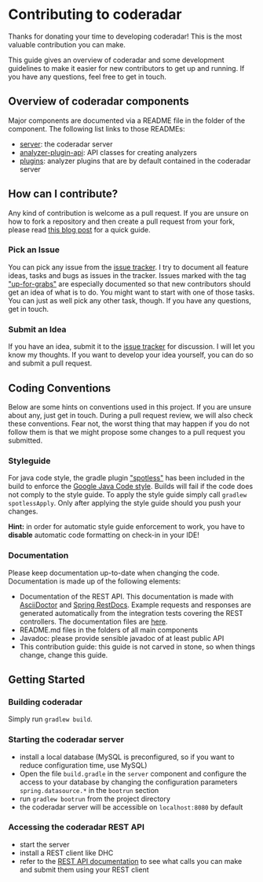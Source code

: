 # Contributing to coderadar

Thanks for donating your time to developing coderadar! This is the most
valuable contribution you can make.

This guide gives an overview of coderadar and some development guidelines
to make it easier for new contributors to get up and running. If you have
any questions, feel free to get in touch.

## Overview of coderadar components
Major components are documented via a README file in the folder of the component.
The following list links to those READMEs:

* [server](https://github.com/reflectoring/coderadar/tree/master/server): the coderadar server
* [analyzer-plugin-api](https://github.com/reflectoring/coderadar/tree/master/plugins/analyzer-plugin-api): API classes for creating analyzers
* [plugins](https://github.com/reflectoring/coderadar/tree/master/plugins): analyzer plugins that are by default contained in the coderadar server

## How can I contribute?

Any kind of contribution is welcome as a pull request.
If you are unsure on how to fork a repository and then create a pull 
request from your fork, please read [this blog post](http://www.reflectoring.io/hacks/github-fork-and-pull/)
for a quick guide.

### Pick an Issue
You can pick any issue from the [issue tracker](https://github.com/reflectoring/coderadar/issues). 
I try to document all feature ideas, tasks and bugs as issues in the tracker.
Issues marked with the tag ["up-for-grabs"](https://github.com/reflectoring/coderadar/issues?q=is%3Aissue+is%3Aopen+label%3Aup-for-grabs) are especially documented so that 
new contributors should get an idea of what is to do. You might want to
start with one of those tasks. You can just as well pick any other task, though.
If you have any questions, get in touch.

### Submit an Idea
If you have an idea, submit it to the [issue tracker](https://github.com/reflectoring/coderadar/issues)
for discussion. I will let you know my thoughts. If you want to develop your idea
yourself, you can do so and submit a pull request.

## Coding Conventions
Below are some hints on conventions used in this project. If you are unsure about
any, just get in touch. During a pull request review, we will also check these
conventions. Fear not, the worst thing that may happen if you do not follow them
is that we might propose some changes to a pull request you submitted.

### Styleguide
For java code style, the gradle plugin ["spotless"](https://github.com/diffplug/spotless) has been included in the build to enforce the
[Google Java Code style](https://google.github.io/styleguide/javaguide.html). Builds will fail if 
the code does not comply to the style guide. To apply the style guide simply call 
`gradlew spotlessApply`. Only after applying the style guide should you push your changes.

**Hint:** in order for automatic style guide enforcement to work, you have to **disable**
automatic code formatting on check-in in your IDE!

### Documentation
Please keep documentation up-to-date when changing the code. Documentation
is made up of the following elements:

* Documentation of the REST API. This documentation is made with [AsciiDoctor](http://asciidoctor.org/) and
  [Spring RestDocs](https://projects.spring.io/spring-restdocs/). Example requests
  and responses are generated automatically from the integration tests covering
  the REST controllers. The documentation files are [here](https://github.com/reflectoring/coderadar/tree/master/server/src/main/asciidoc).
* README.md files in the folders of all main components
* Javadoc: please provide sensible javadoc of at least public API
* This contribution guide: this guide is not carved in stone, so when things change,
  change this guide. 
  
## Getting Started

### Building coderadar
Simply run `gradlew build`.

### Starting the coderadar server
* install a local database (MySQL is preconfigured, so if you want to reduce configuration time, use MySQL)
* Open the file `build.gradle` in the `server` component and configure the 
  access to your database by changing the configuration parameters `spring.datasource.*` in
  the `bootrun` section
* run `gradlew bootrun` from the project directory
* the coderadar server will be accessible on `localhost:8080` by default

### Accessing the coderadar REST API
* start the server
* install a REST client like DHC
* refer to the [REST API documentation](http://www.reflectoring.io/coderadar/1.0.0-SNAPSHOT/docs/restapi.html)
  to see what calls you can make and submit them using your REST client
 
